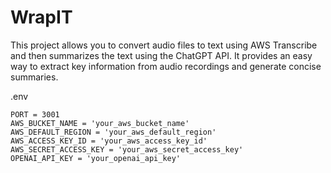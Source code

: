 # WrapIT
This project allows you to convert audio files to text using AWS Transcribe and then summarizes the text using the ChatGPT API. It provides an easy way to extract key information from audio recordings and generate concise summaries.




.env
```plaintext
PORT = 3001
AWS_BUCKET_NAME = 'your_aws_bucket_name'
AWS_DEFAULT_REGION = 'your_aws_default_region'
AWS_ACCESS_KEY_ID = 'your_aws_access_key_id'
AWS_SECRET_ACCESS_KEY = 'your_aws_secret_access_key'
OPENAI_API_KEY = 'your_openai_api_key'
```
